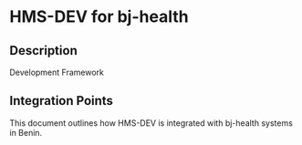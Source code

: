# HMS-DEV for bj-health

## Description

Development Framework

## Integration Points

This document outlines how HMS-DEV is integrated with bj-health systems in Benin.
